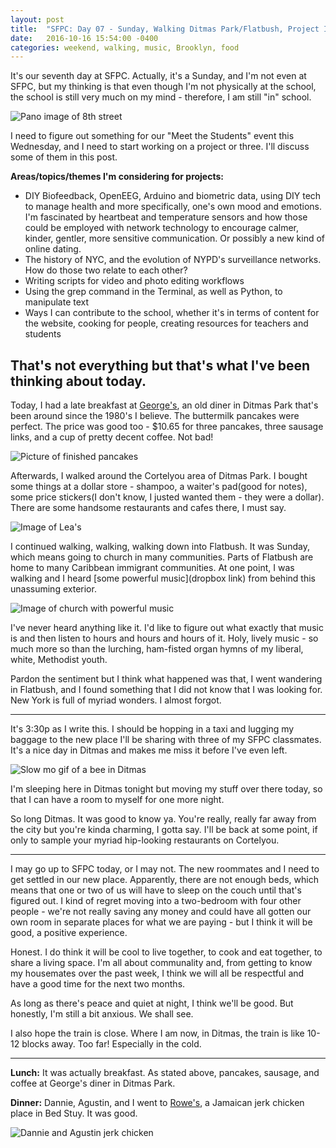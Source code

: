 ```yaml
---
layout: post
title:  "SFPC: Day 07 - Sunday, Walking Ditmas Park/Flatbush, Project Ideas, Moving to Bed Stuy"
date:   2016-10-16 15:54:00 -0400
categories: weekend, walking, music, Brooklyn, food
---
```


It's our seventh day at SFPC. Actually, it's a Sunday, and I'm not even at SFPC, but my thinking is that even though I'm not physically at the school, the school is still very much on my mind - therefore, I am still "in" school.

![Pano image of 8th street](/assets/sfpc-images/IMG_4361.JPG)

I need to figure out something for our "Meet the Students" event this Wednesday, and I need to start working on a project or three. I'll discuss some of them in this post.

**Areas/topics/themes I'm considering for projects:**

- DIY Biofeedback, OpenEEG, Arduino and biometric data, using DIY tech to manage health and more specifically, one's own mood and emotions. I'm fascinated by heartbeat and temperature sensors and how those could be employed with network technology to encourage calmer, kinder, gentler, more sensitive communication. Or possibly a new kind of online dating.
- The history of NYC, and the evolution of NYPD's surveillance networks. How do those two relate to each other?
- Writing scripts for video and photo editing workflows
- Using the grep command in the Terminal, as well as Python, to manipulate text
- Ways I can contribute to the school, whether it's in terms of content for the website, cooking for people, creating resources for teachers and students

That's not everything but that's what I've been thinking about today.
------

Today, I had a late breakfast at [George's](http://www.ditmasgeorge.com), an old diner in Ditmas Park that's been around since the 1980's I believe. The buttermilk pancakes were perfect. The price was good too - $10.65 for three pancakes, three sausage links, and a cup of pretty decent coffee. Not bad!

![Picture of finished pancakes](/assets/sfpc-images/IMG_4319.JPG)

Afterwards, I walked around the Cortelyou area of Ditmas Park. I bought some things at a dollar store - shampoo, a waiter's pad(good for notes), some price stickers(I don't know, I justed wanted them - they were a dollar). There are some handsome restaurants and cafes there, I must say.

![Image of Lea's](/assets/sfpc-images/IMG_4328.JPG)

I continued walking, walking, walking down into Flatbush. It was Sunday, which means going to church in many communities. Parts of Flatbush are home to many Caribbean immigrant communities. At one point, I was walking and I heard [some powerful music](dropbox link) from behind this unassuming exterior.

![Image of church with powerful music](/assets/sfpc-images/IMG_4339.JPG)

I've never heard anything like it. I'd like to figure out what exactly that music is and then listen to hours and hours and hours of it. Holy, lively music - so much more so than the lurching, ham-fisted organ hymns of my liberal, white, Methodist youth.

Pardon the sentiment but I think what happened was that, I went wandering in Flatbush, and I found something that I did not know that I was looking for. New York is full of myriad wonders. I almost forgot.

-----

It's 3:30p as I write this. I should be hopping in a taxi and lugging my baggage to the new place I'll be sharing with three of my SFPC classmates. It's a nice day in Ditmas and makes me miss it before I've even left.

![Slow mo gif of a bee in Ditmas](/assets/sfpc-images/ditmasBee.gif)

I'm sleeping here in Ditmas tonight but moving my stuff over there today, so that I can have a room to myself for one more night.

So long Ditmas. It was good to know ya. You're really, really far away from the city but you're kinda charming, I gotta say. I'll be back at some point, if only to sample your myriad hip-looking restaurants on Cortelyou.

-----

I may go up to SFPC today, or I may not. The new roommates and I need to get settled in our new place. Apparently, there are not enough beds, which means that one or two of us will have to sleep on the couch until that's figured out. I kind of regret moving into a two-bedroom with four other people - we're not really saving any money and could have all gotten our own room in separate places for what we are paying - but I think it will be good, a positive experience.

Honest. I do think it will be cool to live together, to cook and eat together, to share a living space. I'm all about communality and, from getting to know my housemates over the past week, I think we will all be respectful and have a good time for the next two months.

As long as there's peace and quiet at night, I think we'll be good. But honestly, I'm still a bit anxious. We shall see.

I also hope the train is close. Where I am now, in Ditmas, the train is like 10-12 blocks away. Too far! Especially in the cold.

-----

**Lunch:** It was actually breakfast. As stated above, pancakes, sausage, and coffee at George's diner in Ditmas Park.

**Dinner:** Dannie, Agustin, and I went to [Rowe's](https://www.yelp.com/biz/rowes-restaurant-brooklyn?osq=best+jerk+chicken), a Jamaican jerk chicken place in Bed Stuy. It was good.

![Dannie and Agustin jerk chicken](/assets/sfpc-images/IMG_4375.JPG)
